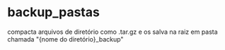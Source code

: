 # backup_pastas
compacta arquivos de diretório como .tar.gz e os salva na raiz em pasta chamada "{nome do diretório}_backup"
